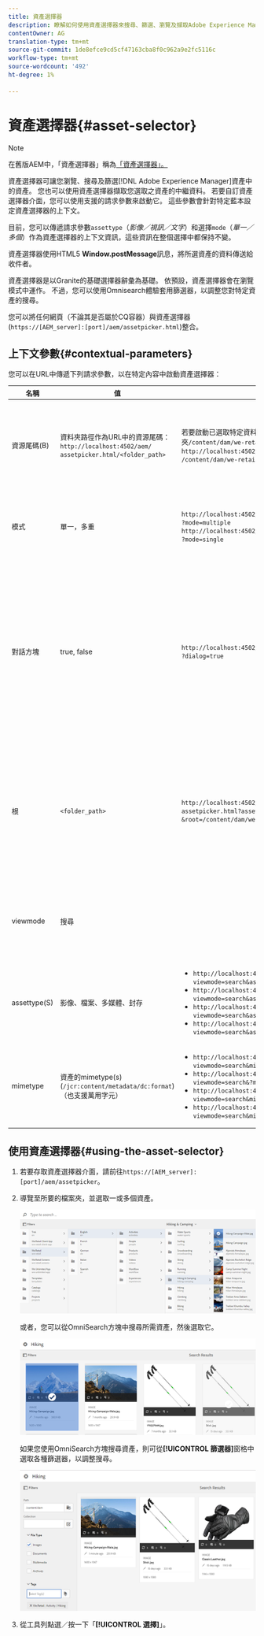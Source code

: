 ```yaml
---
title: 資產選擇器
description: 瞭解如何使用資產選擇器來搜尋、篩選、瀏覽及擷取Adobe Experience Manager(AEM)Assets中資產的中繼資料。 此外，也瞭解如何自訂資產選擇器介面。
contentOwner: AG
translation-type: tm+mt
source-git-commit: 1de8efce9cd5cf47163cba8f0c962a9e2fc5116c
workflow-type: tm+mt
source-wordcount: '492'
ht-degree: 1%

---
```



# 資產選擇器{#asset-selector}

>[!NOTE]
>
>在舊版AEM中，「資產選擇器」稱為[「資產選擇器」。](https://helpx.adobe.com/experience-manager/6-2/assets/using/asset-picker.html)

資產選擇器可讓您瀏覽、搜尋及篩選[!DNL Adobe Experience Manager]資產中的資產。 您也可以使用資產選擇器擷取您選取之資產的中繼資料。 若要自訂資產選擇器介面，您可以使用支援的請求參數來啟動它。 這些參數會針對特定藍本設定資產選擇器的上下文。

目前，您可以傳遞請求參數`assettype`（*影像／視訊／文字*）和選擇`mode`（*單一／多個*）作為資產選擇器的上下文資訊，這些資訊在整個選擇中都保持不變。

資產選擇器使用HTML5 **Window.postMessage**&#x200B;訊息，將所選資產的資料傳送給收件者。

資產選擇器是以Granite的基礎選擇器辭彙為基礎。 依預設，資產選擇器會在瀏覽模式中運作。 不過，您可以使用Omnisearch體驗套用篩選器，以調整您對特定資產的搜尋。

您可以將任何網頁（不論其是否屬於CQ容器）與資產選擇器(`https://[AEM_server]:[port]/aem/assetpicker.html`)整合。

## 上下文參數{#contextual-parameters}

您可以在URL中傳遞下列請求參數，以在特定內容中啟動資產選擇器：

| 名稱 | 值 | 範例 | 目的 |
|---|---|---|---|
| 資源尾碼(B) | 資料夾路徑作為URL中的資源尾碼：`http://localhost:4502/aem/`<br>`assetpicker.html/<folder_path>` | 若要啟動已選取特定資料夾的資產選擇器，例如選取資料夾`/content/dam/we-retail/en/activities`時，URL應為：`http://localhost:4502/aem/assetpicker.html`<br>`/content/dam/we-retail/en/activities?assettype=images` | 如果在啟動資產選擇器時需要選取特定資料夾，請將其作為資源尾碼傳遞。 |
| 模式 | 單一，多重 | `http://localhost:4502/aem/assetpicker.html`<br>`?mode=multiple` <br> `http://localhost:4502/aem/assetpicker.html`<br>`?mode=single` | 在多個模式中，您可以使用資產選擇器同時選取多個資產。 |
| 對話方塊 | true, false | `http://localhost:4502/aem/assetpicker.html`<br>`?dialog=true` | 使用這些參數將資產選擇器開啟為「花崗岩」對話方塊。 只有當您透過Granite路徑欄位啟動資產選擇器，並將其設定為pickerSrc URL時，此選項才適用。 |
| 根 | `<folder_path>` | `http://localhost:4502/aem/`<br>`assetpicker.html?assettype=images`<br>`&root=/content/dam/we-retail/en/activities` | 使用此選項可指定資產選擇器的根資料夾。 在這種情況下，資產選擇器可讓您只選取根資料夾下的子資產（直接／間接）。 |
| viewmode | 搜尋 |  | 若要在搜尋模式中啟動資產選擇器，請使用資產類型和mimetype參數。 |
| assettype(S) | 影像、檔案、多媒體、封存 | <ul><li>`http://localhost:4502/aem/assetpicker.html?viewmode=search&assettype=images`</li> <li>`http://localhost:4502/aem/assetpicker.html?viewmode=search&assettype=documents`</li> <li>`http://localhost:4502/aem/assetpicker.html?viewmode=search&assettype=multimedia`</li> <li>`http://localhost:4502/aem/assetpicker.html?viewmode=search&assettype=archives`</li> | 使用這個選項可根據傳遞的值來篩選資產類型。 |
| mimetype | 資產的mimetype(s)(`/jcr:content/metadata/dc:format`)（也支援萬用字元） | <ul><li>`http://localhost:4502/aem/assetpicker.html?viewmode=search&mimetype=image/png`</li>  <li>`http://localhost:4502/aem/assetpicker.html?viewmode=search&?mimetype=*png`</li>  <li>`http://localhost:4502/aem/assetpicker.html?viewmode=search&mimetype=*presentation`</li>  <li>`http://localhost:4502/aem/assetpicker?viewmode=search&mimetype=*presentation&mimetype=*png`</li></ul> | 使用它以MIME類型篩選資產 |

## 使用資產選擇器{#using-the-asset-selector}

1. 若要存取資產選擇器介面，請前往`https://[AEM_server]:[port]/aem/assetpicker`。
1. 導覽至所要的檔案夾，並選取一或多個資產。

   ![chlimage_1-441](assets/chlimage_1-441.png)

   或者，您可以從OmniSearch方塊中搜尋所需資產，然後選取它。

   ![chlimage_1-442](assets/chlimage_1-442.png)

   如果您使用OmniSearch方塊搜尋資產，則可從&#x200B;**[!UICONTROL 篩選器]**&#x200B;窗格中選取各種篩選器，以調整搜尋。

   ![chlimage_1-443](assets/chlimage_1-443.png)

1. 從工具列點選／按一下「**[!UICONTROL 選擇]**」。
